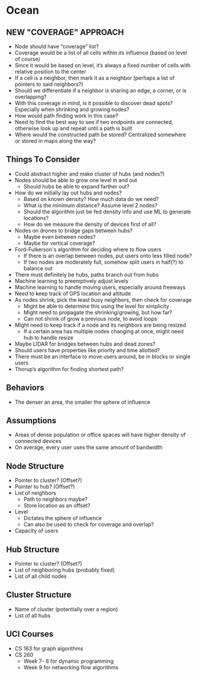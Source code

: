 # Ocean

## NEW "COVERAGE" APPROACH
- Node should have “coverage” list?
- Coverage would be a list of all cells within its influence (based on level of course)
- Since it would be based on level, it’s always a fixed number of cells with relative position to the center
- If a cell is a neighbor, then mark it as a neighbor (perhaps a list of pointers to said neighbors?)
- Should we differentiate if a neighbor is sharing an edge, a corner, or is overlapping?
- With this coverage in mind, is it possible to discover dead spots? Especially when shrinking and growing nodes?
- How would path finding work in this case?
- Need to find the best way to see if two endpoints are connected, otherwise look up and repeat until a path is built
- Where would the constructed path be stored? Centralized somewhere or stored in maps along the way?

## Things To Consider
- Could abstract higher and make cluster of hubs (and nodes?)
- Nodes should be able to grow one level in and out
	- Should hubs be able to expand farther out?
- How do we initially lay out hubs and nodes?
	- Based on known density? How much data do we need?
	- What is the minimum distance? Assume level 2 nodes?
	- Should the algorithm just be fed density info and use ML to generate locations?
	- How do we measure the density of devices first of all?
- Nodes on drones to bridge gaps between hubs?
	- Maybe even between nodes?
	- Maybe for vertical coverage?
- Ford-Fulkerson's algorithm for deciding where to flow users
	- If there is an overlap between nodes, put users onto less filled node?
	- If two nodes are moderately full, somehow split users in half(?) to balance out
- There must definitely be hubs, paths branch out from hubs
- Machine learning to preemptively adjust levels
- Machine learning to handle moving users, especially around freeways
- Need to keep track of GPS location and altitude
- As nodes shrink, pick the least busy neighbors, then check for coverage
	- Might be able to determine this using the level for simplicity
	- Might need to propagate the shrinking/growing, but how far?
	- Can not shrink of grow a previous node, to avoid loops
- Might need to keep track if a node and its neighbors are being resized
	- If a certain area has multiple nodes changing at once, might need hub to handle resize
- Maybe LIDAR for bridges between hubs and dead zones?
- Should users have properties like priority and time allotted?
- There must be an interface to move users around, be in blocks or single users
- Thorup’s algorithm for finding shortest path?

## Behaviors
- The denser an area, the smaller the sphere of influence

## Assumptions
- Areas of dense population or office spaces will have higher density of connected devices
- On average, every user uses the same amount of bandwidth

## Node Structure
- Pointer to cluster? (Offset?)
- Pointer to hub? (Offset?)
- List of neighbors
	- Path to neighbors maybe?
	- Store location as an offset?
- Level
	- Dictates the sphere of influence
	- Can also be used to check for coverage and overlap?
- Capacity of users

## Hub Structure
- Pointer to cluster? (Offset?)
- List of neighboring hubs (probably fixed)
- List of all child nodes

## Cluster Structure
- Name of cluster (potentially over a region)
- List of all hubs

## UCI Courses
- CS 163 for graph algorithms
- CS 260
	- Week 7- 8 for dynamic programming
	- Week 9 for networking flow algorithms
